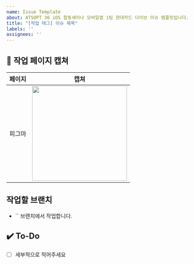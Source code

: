 ```yaml
---
name: Issue Template
about: ATSOPT 36 iOS 합동세미나 모바일앱 1팀 현대카드 다이브 이슈 템플릿입니다.
title: "[작업 태그] 이슈 제목"
labels: ''
assignees: ''
---
```


<!-- 작업 태그와 본인의 이름 태그를 label로 꼭 달아주세요! 본인을 assignees로 추가해주세요! -->

## 📝 작업 페이지 캡쳐
<!-- UI 구현이 아닐 경우 생략하셔도 됩니다. 생략하시는 경우 제목까지 완전히 지워주세요! -->
|    페이지    |   캡쳐   |
| :-------------: | :----------: |
| 피그마 | <img src = "" width ="250"> 

## 작업할 브랜치
- `` 브랜치에서 작업합니다.

## ✔️ To-Do
- [ ] 세부적으로 적어주세요
